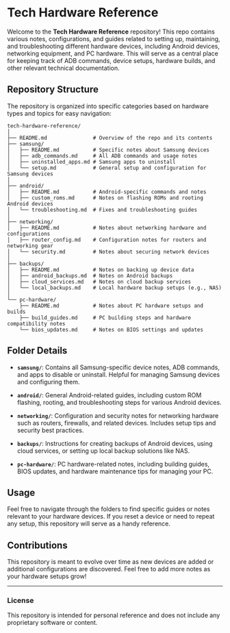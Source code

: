 
# Tech Hardware Reference

Welcome to the **Tech Hardware Reference** repository! This repo contains various notes, configurations, and guides related to setting up, maintaining, and troubleshooting different hardware devices, including Android devices, networking equipment, and PC hardware. This will serve as a central place for keeping track of ADB commands, device setups, hardware builds, and other relevant technical documentation.

## Repository Structure

The repository is organized into specific categories based on hardware types and topics for easy navigation:

```
tech-hardware-reference/
│
├── README.md               # Overview of the repo and its contents
├── samsung/
│   ├── README.md           # Specific notes about Samsung devices
│   ├── adb_commands.md     # All ADB commands and usage notes
│   ├── uninstalled_apps.md # Samsung apps to uninstall
│   └── setup.md            # General setup and configuration for Samsung devices
│
├── android/
│   ├── README.md           # Android-specific commands and notes
│   ├── custom_roms.md      # Notes on flashing ROMs and rooting Android devices
│   └── troubleshooting.md  # Fixes and troubleshooting guides
│
├── networking/
│   ├── README.md           # Notes about networking hardware and configurations
│   ├── router_config.md    # Configuration notes for routers and networking gear
│   └── security.md         # Notes about securing network devices
│
├── backups/
│   ├── README.md           # Notes on backing up device data
│   ├── android_backups.md  # Notes on Android backups
│   ├── cloud_services.md   # Notes on cloud backup services
│   └── local_backups.md    # Local hardware backup setups (e.g., NAS)
│
└── pc-hardware/
    ├── README.md           # Notes about PC hardware setups and builds
    ├── build_guides.md     # PC building steps and hardware compatibility notes
    └── bios_updates.md     # Notes on BIOS settings and updates
```

## Folder Details

- **`samsung/`**: Contains all Samsung-specific device notes, ADB commands, and apps to disable or uninstall. Helpful for managing Samsung devices and configuring them.
  
- **`android/`**: General Android-related guides, including custom ROM flashing, rooting, and troubleshooting steps for various Android devices.
  
- **`networking/`**: Configuration and security notes for networking hardware such as routers, firewalls, and related devices. Includes setup tips and security best practices.
  
- **`backups/`**: Instructions for creating backups of Android devices, using cloud services, or setting up local backup solutions like NAS.
  
- **`pc-hardware/`**: PC hardware-related notes, including building guides, BIOS updates, and hardware maintenance tips for managing your PC.

## Usage

Feel free to navigate through the folders to find specific guides or notes relevant to your hardware devices. If you reset a device or need to repeat any setup, this repository will serve as a handy reference.

## Contributions

This repository is meant to evolve over time as new devices are added or additional configurations are discovered. Feel free to add more notes as your hardware setups grow!

---

### License

This repository is intended for personal reference and does not include any proprietary software or content.
